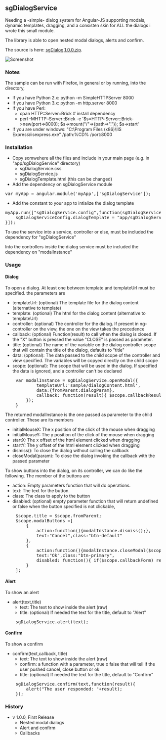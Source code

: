 <!--settings(
title=Simple Angular Modal Dialog
description=Simple Angular Modal Dialog, sgDialogService
)-->

## sgDialogService

Needing a -simple- dialog system for Angular-JS supporting modals, dynamic templates, dragging, 
and a consisten skin for ALL the dialogs i wrote this small module.

The library is able to open nested modal dialogs, alerts and confirm.

The source is here: [sgDialog.1.0.0.zip]({This}sgDialog.1.0.0.zip).

![Screenshot]({This}sample.png)

### Notes

The sample can be run with Firefox, in general or by running, into the directory,

* If you have Python 2.x: python -m SimpleHTTPServer 8000
* If you have Python 3.x: python -m http.server 8000
* If you have Perl:
	* cpan HTTP::Server::Brick   # install dependency
	* perl -MHTTP::Server::Brick -e '$s=HTTP::Server::Brick->new(port=>8000); $s->mount("/"=>{path=>"."}); $s->start'
* If you are under windows: "C:\Program Files (x86)\IIS Express\iisexpress.exe" /path:%CD% /port:8000

### Installation 

* Copy somwehere all the files and include in your main page (e.g. in "app/sgDialogService" directory)
	* sgDialogService.css
	* sgDialogService.js
	* sgDialogTemplate.html (this can be changed)
* Add the dependency on sgDialogService module

<pre>
var myApp = angular.module('myApp',['sgDialogService']);
</pre>
	
* Add the constant to your app to intialize the dialog template

<pre>
myApp.run(["sgDialogService.config",function(sgDialogServiceConfig){
	sgDialogServiceConfig.dialogTemplate = "app/sgDialogService/sgDialogTemplate.html";
}]);
</pre>	

To use the service into a service, controller or else, must be included the dependency for "sgDialogService"

Into the controllers inside the dialog service must be included the dependency on "modalInstance"

### Usage

#### Dialog

To open a dialog. At least one between template and templateUrl must be specified. the parameters are

* templateUrl: (optional) The template file for the dialog content (alternative to template)
* template: (optional) The html for the dialog content (alternative to templateUrl)
* controller: (optional) The controller for the dialog. If present in ng-controller on the view, the one
on the view takes the precedence
* callback: (optional) Function(result) to call when the dialog is closed. If the "X" button is pressed the value
"CLOSE" is passed as parameter.
* title: (optional) The name of the variable on the dialog controller scope that will contain the title of the 
dialog, defaults to "title"
* data: (optional): The data passed to the child scope of the controller and view specified. The variables will be copyed
directly on the child scope
* scope: (optional): The scope that will be used in the dialog. If specified the data is ignored, and a controller can't
be declared

<pre>
	var modalInstance = sgDialogService.openModal({
			templateUrl:'sample/dialogContent.html',
			data:{fromParent:dialogParam},
			callback: function(result){ $scope.callbackResult=result;}
		});
	}
</pre>

The returned modalInstance is the one passed as parameter to the child controller. These are its members

* initialMouseX: The x position of the click of the mouse when dragging
* initialMouseY: The y position of the click of the mouse when dragging
* startX: The x offset of the html element clicked when dragging
* startY: The y offset of the html element clicked when dragging
* dismiss(): To close the dialog without calling the callback
* closeModal(param): To close the dialog invoking the callback with the passed parameter

To show buttons into the dialog, on its controller, we can do like the following. 
The member of the buttons are

* action: Empty parameters function that will do operations.
* text: The text for the button.
* class: The class to apply to the button
* disabled: (optional) empty parameter function that will return undefined or false when
the button specified is not clickable,

<pre>
	$scope.title = $scope.fromParent;
	$scope.modalButtons =[
		{
			action:function(){modalInstance.dismiss();},
			text:"Cancel",class:"btn-default"
		},
		{
			action:function(){modalInstance.closeModal($scope.forCallback);},
			text:"Ok",class:"btn-primary",
			disabled: function(){ if($scope.callbackForm) return $scope.callbackForm.$invalid || !$scope.callbackForm.$dirty;}
		}
	];
</pre>

#### Alert

To show an alert

* alert(text,title)
	* text: The text to show inside the alert (raw)
	* title: (optional) If needed the text for the title, default to "Alert"

<pre>
	sgDialogService.alert(text);
</pre>

#### Confirm

To show a confirm

* confirm(text,callback, title)
	* text: The text to show inside the alert (raw)
	* confirm: a function with a parameter, true o false that will tell if the user pushed cancel, close button or ok
	* title: (optional) If needed the text for the title, default to "Confirm"

<pre>
	sgDialogService.confirm(text,function(result){
		alert("The user responded: "+result);
	});
</pre>

### History

* v 1.0.0, First Release
	* Nested modal dialogs
	* Alert and confirm
	* Callbacks
